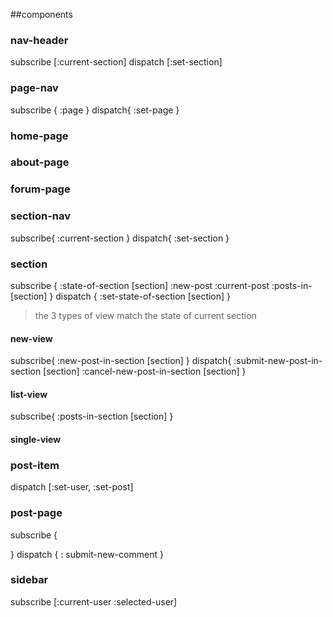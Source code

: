 ##components

### nav-header
subscribe [:current-section]
dispatch [:set-section]

### page-nav
subscribe {
  :page
}
dispatch{
  :set-page
}
### home-page
### about-page

### forum-page
### section-nav
subscribe{
  :current-section
}
dispatch{
  :set-section
}
### section
subscribe {
  :state-of-section [section]
  :new-post
  :current-post
  :posts-in-[section] 
}
dispatch {
  :set-state-of-section [section]
}

> the 3 types of view match the state of current section

#### new-view
subscribe{
  :new-post-in-section [section]
}
dispatch{
  :submit-new-post-in-section [section]
  :cancel-new-post-in-section [section]
}

#### list-view
subscribe{
  :posts-in-section [section]
}

#### single-view

### post-item
dispatch [:set-user, :set-post]

### post-page
subscribe {
  
}
dispatch  {
  : submit-new-comment
}


### sidebar
subscribe [:current-user
        :selected-user]

### 

